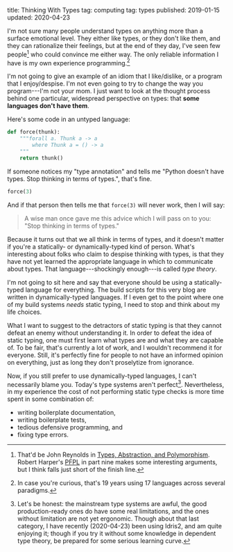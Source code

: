 title: Thinking With Types
tag: computing
tag: types
published: 2019-01-15
updated: 2020-04-23

I'm not sure many people understand types on anything more than a surface emotional level.
They either like types, or they don't like them, and they can rationalize their feelings, but at the end of they day, I've seen few people[^few-people] who could convince me either way.
The only reliable information I have is my own experience programming.[^what-experience]

[^few-people]: That'd be John Reynolds in [Types, Abstraction, and Polymorphism](https://commie.club/papers/reynolds83:parametricity.pdf).
Robert Harper's [PFPL](https://www.cs.cmu.edu/~rwh/pfpl/2nded.pdf) in part nine makes some interesting arguments, but I think falls just short of the finish line.

[^what-experience]: In case you're curious, that's 19 years using 17 languages across several paradigms.

I'm not going to give an example of an idiom that I like/dislike, or a program that I enjoy/despise.
I'm not even going to try to change the way you program---I'm not your mom.
I just want to look at the thought process behind one particular, widespread perspective on types: that **some languages don't have them**.


Here's some code in an untyped language:

```python
def force(thunk):
    """forall a. Thunk a -> a
        where Thunk a = () -> a
    """
    return thunk()
```

If someone notices my "type annotation" and tells me "Python doesn't have types. Stop thinking in terms of types.", that's fine.

```python
force(3)
```

And if that person then tells me that `force(3)` will never work, then I will say:

  > A wise man once gave me this advice which I will pass on to you: "Stop thinking in terms of types."

Because it turns out that we all think in terms of types, and it doesn't matter if you're a statically- or dynamically-typed kind of person.
What's interesting about folks who claim to despise thinking with types, is that they have not yet learned the appropriate language in which to communicate about types.
That language---shockingly enough---is called _type theory_.


I'm not going to sit here and say that everyone should be using a statically-typed language for everything.
The build scripts for this very blog are written in dynamically-typed languages.
If I even get to the point where one of my build systems _needs_ static typing, I need to stop and think about my life choices.

What I want to suggest to the detractors of static typing is that they cannot defeat an enemy without understanding it.
In order to defeat the idea of static typing, one must first learn what types are and what they are capable of.
To be fair, that's currently a lot of work, and I wouldn't recommend it for everyone.
Still, it's perfectly fine for people to not have an informed opinion on everything, just as long they don't proselytize from ignorance.

Now, if you still prefer to use dynamically-typed languages, I can't necessarily blame you.
Today's type systems aren't perfect[^today-problems].
Nevertheless, in my experience the cost of not performing static type checks is more time spent in some combination of:

  * writing boilerplate documentation,
  * writing boilerplate tests,
  * tedious defensive programming, and
  * fixing type errors.

[^today-problems]: Let's be honest: the mainstream type systems are awful, the good production-ready ones do have some real limitations, and the ones without limitation are not yet ergonomic. Though about that last category, I have recently (2020-04-23) been using Idris2, and am quite enjoying it; though if you try it without some knowledge in dependent type theory, be prepared for some serious learning curve.

